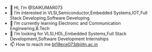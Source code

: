 - 👋 Hi, I’m @SAIKUMAR073
- 👀 I’m interested in VLSI,Semiconductor,Embedded Systems,IOT,Full Stack Developing,Software Developing.
- 🌱 I’m currently learning Electronic and Communication Engineering,B.Tech
- 💞️ I’m looking for VLSI,HDL,Embedded Systems,Full Stack Development,Software Development Internships
- 📫 How to reach me bt19ece073@iiitn.ac.in

<!---
SAIKUMAR073/SAIKUMAR073 is a ✨ special ✨ repository because its `README.md` (this file) appears on your GitHub profile.
You can click the Preview link to take a look at your changes.
--->
